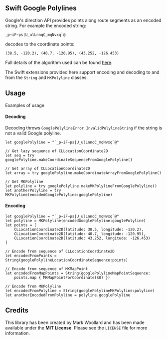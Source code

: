 ## Swift Google Polylines
Google's direction API provides points along route segments as an encoded string. For example the encoded string:

    _p~iF~ps|U_ulLnnqC_mqNvxq`@

decodes to the coordinate points: 

    (38.5, -120.2), (40.7, -120.95), (43.252, -126.453)

Full details of the algorithm used can be found [here](ttps://developers.google.com/maps/documentation/utilities/polylinealgorithm).

The Swift extensions provided here support encoding and decoding to and from the `String` and `MKPolyline` classes.

## Usage
Examples of usage
#### Decoding
Decoding throws `GooglePolylineError.InvalidPolylineString` if the string is not a valid Google polyline.

```
let googlePolyline = "`_p~iF~ps|U_ulLnnqC_mqNvxq`@"

// Get lazy sequence of CLLocationCoordinate2D 
let seq = try googlePolyline.makeCoordinateSequenceFromGooglePolyline()

// Get array of CLLocationCoordinate2D
let array = try googlePolyline.makeCoordinateArrayFromGooglePolyline()

// Get MKPolyline
let polyline = try googlePolyline.makeMKPolylineFromGooglePolyline()
let anotherPolyline = try MKPolyline(encodedGooglePolyline:googlePolyline)
```
#### Encoding
```
let googlePolyline = "`_p~iF~ps|U_ulLnnqC_mqNvxq`@"
let polyline = MKPolyline(encodedGooglePolyline:googlePolyline)
let points = [
    CLLocationCoordinate2D(latitude: 38.5, longitude: -120.2),
    CLLocationCoordinate2D(latitude: 40.7, longitude: -120.95),
    CLLocationCoordinate2D(latitude: 43.252, longitude: -126.453)
]

// Encode from sequence of CLLocationCoordinate2D
let encodedFromPoints = String(googlePolylineLocationCoordinateSequence:points)

// Encode from sequence of MKMapPoint
let encodedFromMapPoints = String(googlePolylineMapPointSequence:
	points.map { MKMapPointForCoordinate($0) })

// Encode from MKPolyline
let encodedFromPolyline = String(googlePolylineMKPolyline:polyline)
let anotherEncodedFromPolyline = polyline.googlePolyline
```
## Credits
This library has been created by Mark Woollard and has been made available under the **MIT License**. Please see the `LICENSE` file for more information.
